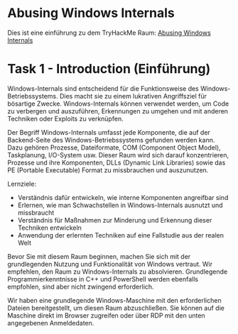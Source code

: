 # Abusing Windows Internals
Dies ist eine einführung zu dem TryHackMe Raum: [Abusing Windows Internals](https://tryhackme.com/r/room/abusingwindowsinternals)

# Task 1 - Introduction (Einführung)
Windows-Internals sind entscheidend für die Funktionsweise des Windows-Betriebssystems. Dies macht sie zu einem lukrativen Angriffsziel für bösartige Zwecke. Windows-Internals können verwendet werden, um Code zu verbergen und auszuführen, Erkennungen zu umgehen und mit anderen Techniken oder Exploits zu verknüpfen.

Der Begriff Windows-Internals umfasst jede Komponente, die auf der Backend-Seite des Windows-Betriebssystems gefunden werden kann. Dazu gehören Prozesse, Dateiformate, COM (Component Object Model), Taskplanung, I/O-System usw. Dieser Raum wird sich darauf konzentrieren, Prozesse und ihre Komponenten, DLLs (Dynamic Link Libraries) sowie das PE (Portable Executable) Format zu missbrauchen und auszunutzen.

Lernziele:

- Verständnis dafür entwickeln, wie interne Komponenten angreifbar sind
- Erlernen, wie man Schwachstellen in Windows-Internals ausnutzt und missbraucht
- Verständnis für Maßnahmen zur Minderung und Erkennung dieser Techniken entwickeln
- Anwendung der erlernten Techniken auf eine Fallstudie aus der realen Welt

Bevor Sie mit diesem Raum beginnen, machen Sie sich mit der grundlegenden Nutzung und Funktionalität von Windows vertraut. Wir empfehlen, den Raum zu Windows-Internals zu absolvieren. Grundlegende Programmierkenntnisse in C++ und PowerShell werden ebenfalls empfohlen, sind aber nicht zwingend erforderlich.

Wir haben eine grundlegende Windows-Maschine mit den erforderlichen Dateien bereitgestellt, um diesen Raum abzuschließen. Sie können auf die Maschine direkt im Browser zugreifen oder über RDP mit den unten angegebenen Anmeldedaten.
